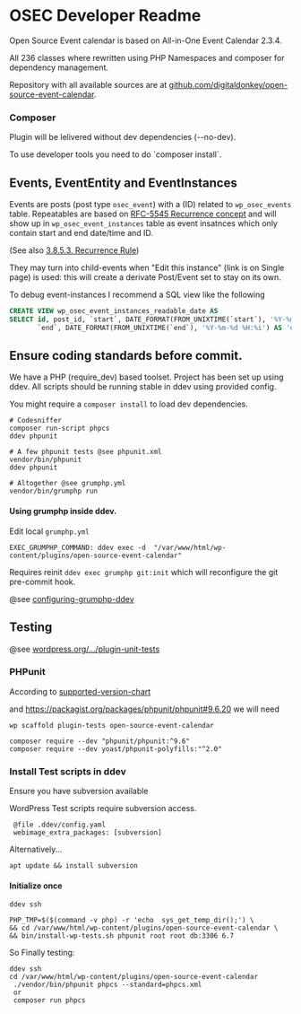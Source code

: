 # OSEC Developer Readme

Open Source Event calendar is based on All-in-One Event Calendar 2.3.4. 

All 236 classes where rewritten using PHP Namespaces and composer for dependency management. 

Repository with all available sources are at [github.com/digitaldonkey/open-source-event-calendar](https://github.com/digitaldonkey/open-source-event-calendar).

### Composer

Plugin will be lelivered without dev dependencies (--no-dev). 

To use developer tools you need to do ´composer install´. 

## Events, EventEntity and EventInstances

Events are posts (post type `osec_event`) with a (ID) related to `wp_osec_events` table.
Repeatables are based on [RFC-5545 Recurrence concept](https://devguide.calconnect.org/iCalendar-Topics/Recurrences/) 
and will show up in `wp_osec_event_instances` table as event insatnces which only contain start and end date/time and ID. 

(See also [3.8.5.3. Recurrence Rule](https://icalendar.org/iCalendar-RFC-5545/3-8-5-3-recurrence-rule.html))

They may turn into child-events when "Edit this instance" (link is on Single page) is used: this will create a derivate Post/Event set to stay on its own.  

To debug event-instances I recommend a SQL view like the following

```sql
CREATE VIEW wp_osec_event_instances_readable_date AS
SELECT id, post_id, `start`, DATE_FORMAT(FROM_UNIXTIME(`start`), '%Y-%m-%d %H:%i') AS 'start_formatted',
       `end`, DATE_FORMAT(FROM_UNIXTIME(`end`), '%Y-%m-%d %H:%i') AS 'end_formatted' FROM wp_osec_event_instances;
```


## Ensure coding standards before commit. 

We have a PHP (require_dev) based toolset.
Project has been set up using ddev. All scripts should be running stable in ddev using provided config.

You might require a `composer install` to load dev dependencies.


```
# Codesniffer 
composer run-script phpcs
ddev phpunit

# A few phpunit tests @see phpunit.xml 
vendor/bin/phpunit
ddev phpunit

# Altogether @see grumphp.yml
vendor/bin/grumphp run
```

#### Using grumphp inside ddev.

Edit local `grumphp.yml`

```
EXEC_GRUMPHP_COMMAND: ddev exec -d  "/var/www/html/wp-content/plugins/open-source-event-calendar"
```
Requires reinit `ddev exec grumphp git:init` which will reconfigure the git pre-commit hook.

@see [configuring-grumphp-ddev](https://www.patrickvanefferen.nl/blog/configuring-grumphp-ddev)

## Testing 

@see [wordpress.org/.../plugin-unit-tests](https://make.wordpress.org/cli/handbook/misc/plugin-unit-tests/)

### PHPunit 

According to [supported-version-chart](https://make.wordpress.org/core/handbook/references/phpunit-compatibility-and-wordpress-versions/#supported-version-chart)

and https://packagist.org/packages/phpunit/phpunit#9.6.20 
we will need 

```
wp scaffold plugin-tests open-source-event-calendar

composer require --dev "phpunit/phpunit:^9.6"
composer require --dev yoast/phpunit-polyfills:"^2.0"

```


### Install Test scripts in ddev 

Ensure you have subversion available 

WordPress Test scripts require subversion access. 

```
 @file .ddev/config.yaml
 webimage_extra_packages: [subversion]
```

Alternatively... 

```
apt update && install subversion 
```

#### Initialize once

```
ddev ssh 

PHP_TMP=$($(command -v php) -r 'echo  sys_get_temp_dir();') \
&& cd /var/www/html/wp-content/plugins/open-source-event-calendar \
&& bin/install-wp-tests.sh phpunit root root db:3306 6.7
```


So Finally testing: 

```
ddev ssh 
cd /var/www/html/wp-content/plugins/open-source-event-calendar
 ./vendor/bin/phpunit phpcs --standard=phpcs.xml
 or 
 composer run phpcs
```
